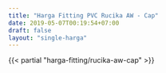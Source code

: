```yaml
---
title: "Harga Fitting PVC Rucika AW - Cap"
date: 2019-05-07T00:19:54+07:00
draft: false
layout: "single-harga"
---
```


{{< partial "harga-fitting/rucika-aw-cap" >}}